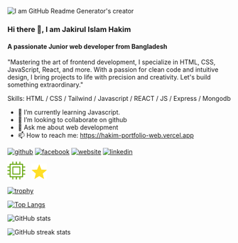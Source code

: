 ![I am GitHub Readme Generator's creator](https://arturssmirnovs.github.io/github-profile-readme-generator/images/banner.png)
### Hi there 👋, I am Jakirul  Islam Hakim
#### A passionate Junior web developer from Bangladesh

"Mastering the art of frontend development, I specialize in HTML, CSS, JavaScript, React, and more. With a passion for clean code and intuitive design, I bring projects to life with precision and creativity. Let's build something extraordinary."

Skills:  HTML / CSS  / Tailwind / Javascript / REACT / JS /  Express / Mongodb 

- 🌱 I’m currently learning Javascript. 
- 👯 I’m looking to collaborate on github 
- 💬 Ask me about web development 
- 📫 How to reach me: https://hakim-portfolio-web.vercel.app 


[<img src='https://cdn.jsdelivr.net/npm/simple-icons@3.0.1/icons/github.svg' alt='github' height='40'>](https://github.com/JakirulIslamHakim)  [<img src='https://cdn.jsdelivr.net/npm/simple-icons@3.0.1/icons/facebook.svg' alt='facebook' height='40'>](https://www.facebook.com/JakirulIslamHakim1)  [<img src='https://cdn.jsdelivr.net/npm/simple-icons@3.0.1/icons/icloud.svg' alt='website' height='40'>](https://hakim-portfolio-web.vercel.app/)  [<img src='https://cdn.jsdelivr.net/npm/simple-icons@3.0.1/icons/linkedin.svg' alt='linkedin' height='40'>](https://www.linkedin.com/in/jakirul-islam-hakim-882418279/?originalSubdomain=bd)  

<a href='https://docs.github.com/en/developers'><img src='https://raw.githubusercontent.com/acervenky/animated-github-badges/master/assets/devbadge.gif' width='40' height='40'></a> <a href='https://stars.github.com/'><img src='https://raw.githubusercontent.com/acervenky/animated-github-badges/master/assets/starbadge.gif' width='35' height='35'></a> 

[![trophy](https://github-profile-trophy.vercel.app/?username=JakirulIslamHakim)](https://github.com/ryo-ma/github-profile-trophy)

[![Top Langs](https://github-readme-stats.vercel.app/api/top-langs/?username=JakirulIslamHakim)](https://github.com/anuraghazra/github-readme-stats)

![GitHub stats](https://github-readme-stats.vercel.app/api?username=JakirulIslamHakim&show_icons=true&count_private=true)  

![GitHub streak stats](https://streak-stats.demolab.com/?user=JakirulIslamHakim)  


